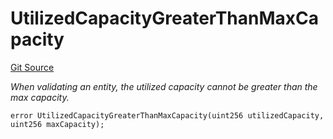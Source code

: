 # UtilizedCapacityGreaterThanMaxCapacity
[Git Source](https://github.com/nayms/contracts-v3/blob/0aa70a4d39a9875c02cd43cc38c09012f52d800e/src/shared/CustomErrors.sol)

*When validating an entity, the utilized capacity cannot be greater than the max capacity.*


```solidity
error UtilizedCapacityGreaterThanMaxCapacity(uint256 utilizedCapacity, uint256 maxCapacity);
```

